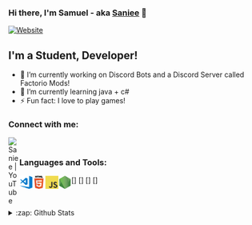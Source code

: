### Hi there, I'm Samuel - aka [Saniee][website] 👋

[![Website](https://img.shields.io/website?down_color=lightgrey&down_message=offline&style=for-the-badge&up_color=green&up_message=go&url=http%3A%2F%2Fsaniee.rf.gd)](http://saniee.rf.gd)

## I'm a Student, Developer!

- 🔭 I’m currently working on Discord Bots and a Discord Server called Factorio Mods!
- 🌱 I’m currently learning java + c#
- ⚡ Fun fact: I love to play games!


### Connect with me:

[<img align="left" alt="Saniee | YouTube" width="22px" src="https://cdn.jsdelivr.net/npm/simple-icons@v3/icons/youtube.svg" />][youtube]

<br />

### Languages and Tools:

[<img align="left" alt="Visual Studio Code" width="26px" src="https://raw.githubusercontent.com/github/explore/80688e429a7d4ef2fca1e82350fe8e3517d3494d/topics/visual-studio-code/visual-studio-code.png" />]
[<img align="left" alt="HTML5" width="26px" src="https://raw.githubusercontent.com/github/explore/80688e429a7d4ef2fca1e82350fe8e3517d3494d/topics/html/html.png" />]
[<img align="left" alt="JavaScript" width="26px" src="https://raw.githubusercontent.com/github/explore/80688e429a7d4ef2fca1e82350fe8e3517d3494d/topics/javascript/javascript.png" />]
[<img align="left" alt="Node.js" width="26px" src="https://raw.githubusercontent.com/github/explore/80688e429a7d4ef2fca1e82350fe8e3517d3494d/topics/nodejs/nodejs.png" />]


<br />
<br />


<details>
  <summary>:zap: Github Stats</summary>

  <img align="left" alt="Saniees Github Stats" src="https://github-readme-stats.vercel.app/api?username=Saniee&show_icons=true&theme=dark" />

</details>

[website]: http://saniee.rf.gd
[itch.io]: https://saniee.itch.io/
[youtube]: https://www.youtube.com/channel/UCt4ckjAp0DfIiusOBV9GtVw
